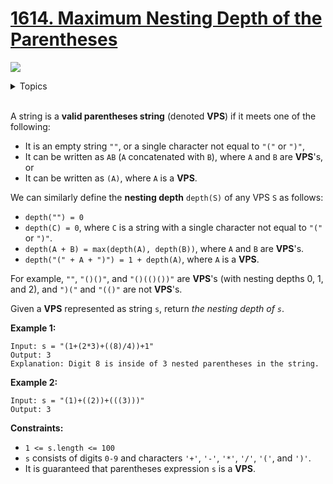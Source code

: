 # [1614. Maximum Nesting Depth of the Parentheses](https://leetcode.com/problems/maximum-nesting-depth-of-the-parentheses/)

![](https://img.shields.io/badge/Difficulty-Easy-green.svg) 

<details>
<summary>Topics</summary> 

* [`String`](https://leetcode.com/tag/string/) 
* [`Stack`](https://leetcode.com/tag/stack/) 

</details>
<br />

A string is a **valid parentheses string** (denoted **VPS**) if it meets one of the following:

 + It is an empty string `""`, or a single character not equal to `"("` or `")"`,
 + It can be written as `AB` (`A` concatenated with `B`), where `A` and `B` are **VPS**'s, or
 + It can be written as `(A)`, where `A` is a **VPS**.

We can similarly define the **nesting depth** `depth(S)` of any VPS `S` as follows:

 + `depth("") = 0`
 + `depth(C) = 0`, where `C` is a string with a single character not equal to `"("` or `")"`.
 + `depth(A + B) = max(depth(A), depth(B))`, where `A` and `B` are **VPS**'s.
 + `depth("(" + A + ")") = 1 + depth(A)`, where `A` is a **VPS**.

For example, `""`, `"()()"`, and `"()(()())"` are **VPS**'s (with nesting depths 0, 1, and 2), and `")("` and `"(()"` are not **VPS**'s.

Given a **VPS** represented as string `s`, return *the nesting depth of `s`*.



**Example 1:**

```
Input: s = "(1+(2*3)+((8)/4))+1"
Output: 3
Explanation: Digit 8 is inside of 3 nested parentheses in the string.
```

**Example 2:**

```
Input: s = "(1)+((2))+(((3)))"
Output: 3
```

**Constraints:**

 + `1 <= s.length <= 100`
 + `s` consists of digits `0-9` and characters `'+'`, `'-'`, `'*'`, `'/'`, `'('`, and `')'`.
 + It is guaranteed that parentheses expression `s` is a **VPS**.
